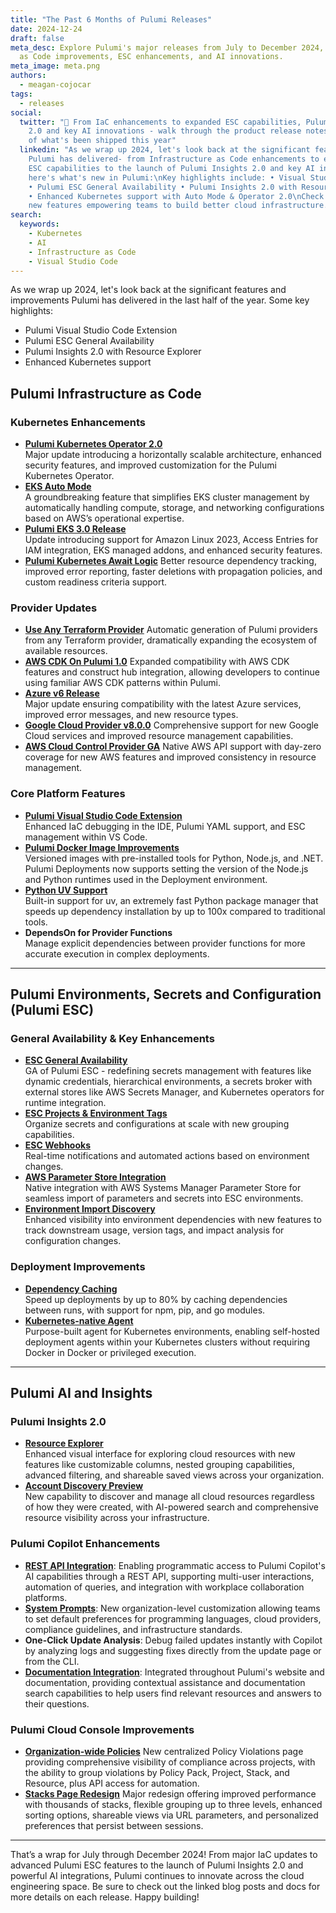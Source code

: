 ```yaml
---
title: "The Past 6 Months of Pulumi Releases"
date: 2024-12-24
draft: false
meta_desc: Explore Pulumi's major releases from July to December 2024, featuring Infrastructure
  as Code improvements, ESC enhancements, and AI innovations.
meta_image: meta.png
authors:
  - meagan-cojocar
tags:
  - releases
social:
  twitter: "🚀 From IaC enhancements to expanded ESC capabilities, Pulumi Insights
    2.0 and key AI innovations - walk through the product release notes for a summary
    of what's been shipped this year"
  linkedin: "As we wrap up 2024, let's look back at the significant features and improvements
    Pulumi has delivered- from Infrastructure as Code enhancements to expanded Pulumi
    ESC capabilities to the launch of Pulumi Insights 2.0 and key AI innovations,
    here's what's new in Pulumi:\nKey highlights include: • Visual Studio Code Extension
    • Pulumi ESC General Availability • Pulumi Insights 2.0 with Resource Explorer
    • Enhanced Kubernetes support with Auto Mode & Operator 2.0\nCheck out all the
    new features empowering teams to build better cloud infrastructure."
search:
  keywords:
    - Kubernetes
    - AI
    - Infrastructure as Code
    - Visual Studio Code
---
```


As we wrap up 2024, let's look back at the significant features and improvements Pulumi has delivered in the last half of the year. Some key highlights:

- Pulumi Visual Studio Code Extension
- Pulumi ESC General Availability
- Pulumi Insights 2.0 with Resource Explorer
- Enhanced Kubernetes support

<!--more-->

## Pulumi Infrastructure as Code

### Kubernetes Enhancements

- **[Pulumi Kubernetes Operator 2.0](/blog/pulumi-kubernetes-operator-2-0/)**  
  Major update introducing a horizontally scalable architecture, enhanced security features, and improved customization for the Pulumi Kubernetes Operator.
- **[EKS Auto Mode](/blog/aws-eks-auto-mode/)**  
  A groundbreaking feature that simplifies EKS cluster management by automatically handling compute, storage, and networking configurations based on AWS’s operational expertise.
- **[Pulumi EKS 3.0 Release](/blog/eks-v3-release/)**  
  Update introducing support for Amazon Linux 2023, Access Entries for IAM integration, EKS managed addons, and enhanced security features.
- **[Pulumi Kubernetes Await Logic](/blog/improved-kubernetes-await-logic/)**
  Better resource dependency tracking, improved error reporting, faster deletions with propagation policies, and custom readiness criteria support.

### Provider Updates

- **[Use Any Terraform Provider](/blog/any-terraform-provider/)**
  Automatic generation of Pulumi providers from any Terraform provider, dramatically expanding the ecosystem of available resources.
- **[AWS CDK On Pulumi 1.0](/blog/aws-cdk-on-pulumi-1.0/)**
  Expanded compatibility with AWS CDK features and construct hub integration, allowing developers to continue using familiar AWS CDK patterns within Pulumi.
- **[Azure v6 Release](/blog/azure-v6-release/)**  
  Major update ensuring compatibility with the latest Azure services, improved error messages, and new resource types.
- **[Google Cloud Provider v8.0.0](/blog/gcp-v8-release/)**
  Comprehensive support for new Google Cloud services and improved resource management capabilities.
- **[AWS Cloud Control Provider GA](/blog/pulumi-aws-cloudcontrol-provider/)**
  Native AWS API support with day-zero coverage for new AWS features and improved consistency in resource management.

### Core Platform Features

- **[Pulumi Visual Studio Code Extension](/blog/pulumi-vscode-extension/)**  
  Enhanced IaC debugging in the IDE, Pulumi YAML support, and ESC management within VS Code.
- **[Pulumi Docker Image Improvements](/blog/docker-containers/)**  
  Versioned images with pre-installed tools for Python, Node.js, and .NET. Pulumi Deployments now supports setting the version of the Node.js and Python runtimes used in the Deployment environment.
- **[Python UV Support](/blog/python-uv-toolchain/)**  
  Built-in support for uv, an extremely fast Python package manager that speeds up dependency installation by up to 100x compared to traditional tools.
- **DependsOn for Provider Functions**  
  Manage explicit dependencies between provider functions for more accurate execution in complex deployments.

---

## Pulumi Environments, Secrets and Configuration (Pulumi ESC)

### General Availability & Key Enhancements

- **[ESC General Availability](/blog/pulumi-esc-ga/)**  
  GA of Pulumi ESC - redefining secrets management with features like dynamic credentials, hierarchical environments, a secrets broker with external stores like AWS Secrets Manager, and Kubernetes operators for runtime integration.
- **[ESC Projects & Environment Tags](/blog/esc-projects-environment-tags-launch/)**  
  Organize secrets and configurations at scale with new grouping capabilities.
- **[ESC Webhooks](/blog/esc-webhooks-launch/)**  
  Real-time notifications and automated actions based on environment changes.
- **[AWS Parameter Store Integration](/blog/pulumi-esc-aws-parameter-store-support/)**  
  Native integration with AWS Systems Manager Parameter Store for seamless import of parameters and secrets into ESC environments.
- **[Environment Import Discovery](/blog/esc-imports-discoverability/)**  
  Enhanced visibility into environment dependencies with new features to track downstream usage, version tags, and impact analysis for configuration changes.

### Deployment Improvements

- **[Dependency Caching](/blog/announcing-dependency-caching-deployments/)**  
  Speed up deployments by up to 80% by caching dependencies between runs, with support for npm, pip, and go modules.
- **[Kubernetes-native Agent](/blog/customer-managed-agents-kubernetes/)**  
  Purpose-built agent for Kubernetes environments, enabling self-hosted deployment agents within your Kubernetes clusters without requiring Docker in Docker or privileged execution.

---

## Pulumi AI and Insights

### Pulumi Insights 2.0

- **[Resource Explorer](/blog/insights-resources-v2/)**  
  Enhanced visual interface for exploring cloud resources with new features like customizable columns, nested grouping capabilities, advanced filtering, and shareable saved views across your organization.
- **[Account Discovery Preview](/blog/insights-cloud-account-discovery/)**  
  New capability to discover and manage all cloud resources regardless of how they were created, with AI-powered search and comprehensive resource visibility across your infrastructure.

### Pulumi Copilot Enhancements

- **[REST API Integration](/blog/pulumi-copilot-rest/)**: Enabling programmatic access to Pulumi Copilot's AI capabilities through a REST API, supporting multi-user interactions, automation of queries, and integration with workplace collaboration platforms.
- **[System Prompts](/blog/copilot-system-prompts/)**: New organization-level customization allowing teams to set default preferences for programming languages, cloud providers, compliance guidelines, and infrastructure standards.
- **One-Click Update Analysis**: Debug failed updates instantly with Copilot by analyzing logs and suggesting fixes directly from the update page or from the CLI.
- **[Documentation Integration](/blog/copilot-in-docs/)**: Integrated throughout Pulumi's website and documentation, providing contextual assistance and documentation search capabilities to help users find relevant resources and answers to their questions.

### Pulumi Cloud Console Improvements

- **[Organization-wide Policies](/blog/centralized-policy-violations/)**
  New centralized Policy Violations page providing comprehensive visibility of compliance across projects, with the ability to group violations by Policy Pack, Project, Stack, and Resource, plus API access for automation.
- **[Stacks Page Redesign](/blog/new-stacks-page-launch/)**
  Major redesign offering improved performance with thousands of stacks, flexible grouping up to three levels, enhanced sorting options, shareable views via URL parameters, and personalized preferences that persist between sessions.

---

That’s a wrap for July through December 2024! From major IaC updates to advanced Pulumi ESC features to the launch of Pulumi Insights 2.0 and powerful AI integrations, Pulumi continues to innovate across the cloud engineering space. Be sure to check out the linked blog posts and docs for more details on each release. Happy building!
